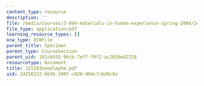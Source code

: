 ```yaml
---
content_type: resource
description: ''
file: /media/courses/3-094-materials-in-human-experience-spring-2004/24256122bb3b390fc020494c7c6d8c8a_22SI03needlephm.pdf
file_type: application/pdf
learning_resource_types: []
ocw_type: OCWFile
parent_title: Specimen
parent_type: CourseSection
parent_uid: 101c6d32-96cb-7ef7-f8f2-ac2616ed2216
resourcetype: Document
title: 22SI03needlephm.pdf
uid: 24256122-bb3b-390f-c020-494c7c6d8c8a
---
```

